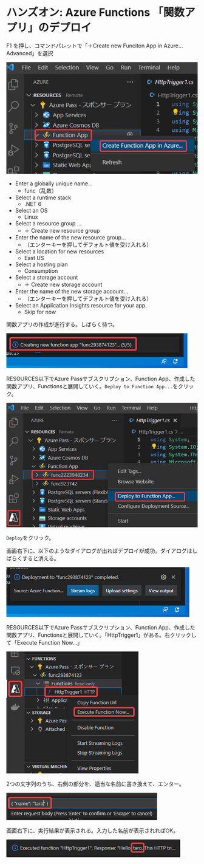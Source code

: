 # ハンズオン: Azure Functions 「関数アプリ」のデプロイ

F1 を押し、コマンドパレットで「＋Create new Funciton App in Azure... Advanced」を選択

![](images/ss-2022-06-20-16-53-20.png)

- Enter a globally unique name...
  - func（乱数）
- Select a runtime stack
  - .NET 6
- Select an OS
  - Linux
- Select a resource group ...
  - ＋ Create new resource group
- Enter the name of the new resource group...
  - （エンターキーを押してデフォルト値を受け入れる）
- Select a location for new resources
  - East US
- Select a hosting plan
  - Consumption
- Select a storage account
  - ＋ Create new storage account
- Enter the name of the new storage account...
  - （エンターキーを押してデフォルト値を受け入れる）
- Select an Application Insights resource for your app.
  - Skip for now

関数アプリの作成が進行する。しばらく待つ。

![](images/ss-2022-04-04-02-07-43.png)


RESOURCES以下でAzure Passサブスクリプション、Function App、作成した関数アプリ、Functionsと展開していく。`Deploy to Function App...`をクリック。

![](images/ss-2022-06-20-17-01-08.png)

`Deploy`をクリック。

画面右下に、以下のようなダイアログが出ればデプロイが成功。ダイアログはしばらくすると消える。

![](images/ss-2022-04-04-02-08-49.png)

RESOURCES以下でAzure Passサブスクリプション、Function App、作成した関数アプリ、Functionsと展開していく。「HttpTrigger1」がある。右クリックして「Execute Function Now...」

![](images/ss-2022-04-04-02-10-14.png)

2つの文字列のうち、右側の部分を、適当な名前に書き換えて、エンター。

![](images/ss-2022-04-04-02-11-49.png)

画面右下に、実行結果が表示される。入力した名前が表示されればOK。

![](images/ss-2022-04-04-02-12-52.png)

